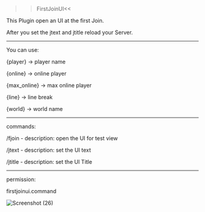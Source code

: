>>FirstJoinUI<<

This Plugin open an UI at the first Join.

After you set the jtext and jtitle reload your Server.

---------------
You can use:

{player} -> player name

{online} -> online player

{max_online} -> max online player

{line} -> line break

{world} -> world name


---------------
commands:

/fjoin - description: open the UI for test view

/jtext - description: set the UI text

/jtitle - description: set the UI Title


---------------
permission: 

firstjoinui.command




![Screenshot (26)](https://user-images.githubusercontent.com/67799203/103339571-fcf3ba00-4a81-11eb-9985-7a96faaa9f23.png)
